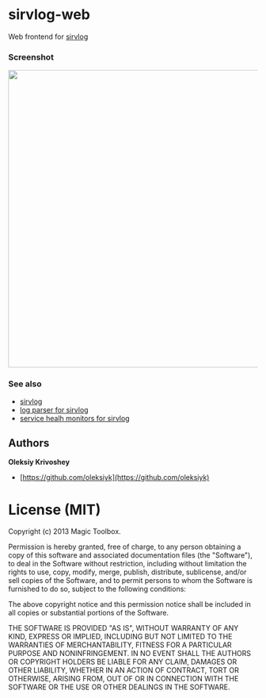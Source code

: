 # sirvlog-web

Web frontend for [sirvlog](https://github.com/magictoolbox/sirvlog)

### Screenshot

[<img src="https://dl.dropbox.com/u/102761139/sirvlog-web/screenshot.jpg" width="600px"/>](https://dl.dropbox.com/u/102761139/sirvlog-web/screenshot.jpg)

### See also

  * [sirvlog](https://github.com/magictoolbox/sirvlog)
  * [log parser for sirvlog](https://github.com/magictoolbox/sirvlog-parser)
  * [service healh monitors for sirvlog](https://github.com/magictoolbox/sirvlog-monitors)

## Authors

**Oleksiy Krivoshey**

  * [https://github.com/oleksiyk](https://github.com/oleksiyk)

# License (MIT)

Copyright (c) 2013 Magic Toolbox.

Permission is hereby granted, free of charge, to any person
obtaining a copy of this software and associated documentation
files (the "Software"), to deal in the Software without
restriction, including without limitation the rights to use,
copy, modify, merge, publish, distribute, sublicense, and/or sell
copies of the Software, and to permit persons to whom the
Software is furnished to do so, subject to the following
conditions:

The above copyright notice and this permission notice shall be
included in all copies or substantial portions of the Software.

THE SOFTWARE IS PROVIDED "AS IS", WITHOUT WARRANTY OF ANY KIND,
EXPRESS OR IMPLIED, INCLUDING BUT NOT LIMITED TO THE WARRANTIES
OF MERCHANTABILITY, FITNESS FOR A PARTICULAR PURPOSE AND
NONINFRINGEMENT. IN NO EVENT SHALL THE AUTHORS OR COPYRIGHT
HOLDERS BE LIABLE FOR ANY CLAIM, DAMAGES OR OTHER LIABILITY,
WHETHER IN AN ACTION OF CONTRACT, TORT OR OTHERWISE, ARISING
FROM, OUT OF OR IN CONNECTION WITH THE SOFTWARE OR THE USE OR
OTHER DEALINGS IN THE SOFTWARE.

